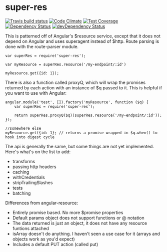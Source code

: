 # super-res

[![Travis build status](http://img.shields.io/travis/jbalboni/super-res.svg?style=flat)](https://travis-ci.org/jbalboni/super-res)
[![Code Climate](https://codeclimate.com/github/jbalboni/super-res/badges/gpa.svg)](https://codeclimate.com/github/jbalboni/super-res)
[![Test Coverage](https://codeclimate.com/github/jbalboni/super-res/badges/coverage.svg)](https://codeclimate.com/github/jbalboni/super-res)
[![Dependency Status](https://david-dm.org/jbalboni/super-res.svg)](https://david-dm.org/jbalboni/super-res)
[![devDependency Status](https://david-dm.org/jbalboni/super-res/dev-status.svg)](https://david-dm.org/jbalboni/super-res#info=devDependencies)

This is patterned off of Angular's $resource service, except that it does not depend on Angular and uses superagent instead of $http. Route parsing is done with the route-parser module.

    var superRes = require('super-res');

    var myResource = superRes.resource('/my-endpoint/:id')

    myResource.get({id: 1});
    
There is also a function called proxyQ, which will wrap the promises returned by each action with an instance of $q passed to it. This is helpful if you want to use with Angular:

    angular.module('test', []).factory('myResource', function ($q) {
        var superRes = require('super-res');
        
        return superRes.proxyQ($q)(superRes.resource('/my-endpoint/:id'));
    });
    
    //somewhere else
    myResource.get({id: 1}; // returns a promise wrapped in $q.when() to hook into digest cycle

The api is generally the same, but some things are not yet implemented. Here's what's on the list to add:
- transforms
- passing http headers
- caching
- withCredentials
- stripTrailingSlashes
- tests
- batching

Differences from angular-resource:
- Entirely promise based. No more $promise properties
- Default params object does not support functions or @ notation
- The data returned is just an object, it does not have any resource funtions attached
- isArray doesn't do anything. I haven't seen a use case for it (arrays and objects work as you'd expect)
- Includes a default PUT action (called put)
